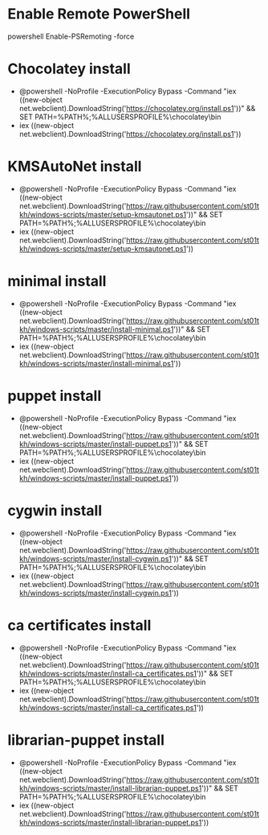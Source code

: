 Enable Remote PowerShell
========================

powershell Enable-PSRemoting -force

Chocolatey install
==================

* @powershell -NoProfile -ExecutionPolicy Bypass -Command "iex ((new-object net.webclient).DownloadString('https://chocolatey.org/install.ps1'))" && SET PATH=%PATH%;%ALLUSERSPROFILE%\chocolatey\bin
* iex ((new-object net.webclient).DownloadString('https://chocolatey.org/install.ps1'))


KMSAutoNet install
==================

* @powershell -NoProfile -ExecutionPolicy Bypass -Command "iex ((new-object net.webclient).DownloadString('https://raw.githubusercontent.com/st01tkh/windows-scripts/master/setup-kmsautonet.ps1'))" && SET PATH=%PATH%;%ALLUSERSPROFILE%\chocolatey\bin
* iex ((new-object net.webclient).DownloadString('https://raw.githubusercontent.com/st01tkh/windows-scripts/master/setup-kmsautonet.ps1'))


minimal install
==================

* @powershell -NoProfile -ExecutionPolicy Bypass -Command "iex ((new-object net.webclient).DownloadString('https://raw.githubusercontent.com/st01tkh/windows-scripts/master/install-minimal.ps1'))" && SET PATH=%PATH%;%ALLUSERSPROFILE%\chocolatey\bin
* iex ((new-object net.webclient).DownloadString('https://raw.githubusercontent.com/st01tkh/windows-scripts/master/install-minimal.ps1'))


puppet install
==================

* @powershell -NoProfile -ExecutionPolicy Bypass -Command "iex ((new-object net.webclient).DownloadString('https://raw.githubusercontent.com/st01tkh/windows-scripts/master/install-puppet.ps1'))" && SET PATH=%PATH%;%ALLUSERSPROFILE%\chocolatey\bin
* iex ((new-object net.webclient).DownloadString('https://raw.githubusercontent.com/st01tkh/windows-scripts/master/install-puppet.ps1'))


cygwin install
==================

* @powershell -NoProfile -ExecutionPolicy Bypass -Command "iex ((new-object net.webclient).DownloadString('https://raw.githubusercontent.com/st01tkh/windows-scripts/master/install-cygwin.ps1'))" && SET PATH=%PATH%;%ALLUSERSPROFILE%\chocolatey\bin
* iex ((new-object net.webclient).DownloadString('https://raw.githubusercontent.com/st01tkh/windows-scripts/master/install-cygwin.ps1'))

ca certificates install
==================

* @powershell -NoProfile -ExecutionPolicy Bypass -Command "iex ((new-object net.webclient).DownloadString('https://raw.githubusercontent.com/st01tkh/windows-scripts/master/install-ca_certificates.ps1'))" && SET PATH=%PATH%;%ALLUSERSPROFILE%\chocolatey\bin
* iex ((new-object net.webclient).DownloadString('https://raw.githubusercontent.com/st01tkh/windows-scripts/master/install-ca_certificates.ps1'))



librarian-puppet install
==================

* @powershell -NoProfile -ExecutionPolicy Bypass -Command "iex ((new-object net.webclient).DownloadString('https://raw.githubusercontent.com/st01tkh/windows-scripts/master/install-librarian-puppet.ps1'))" && SET PATH=%PATH%;%ALLUSERSPROFILE%\chocolatey\bin
* iex ((new-object net.webclient).DownloadString('https://raw.githubusercontent.com/st01tkh/windows-scripts/master/install-librarian-puppet.ps1'))

